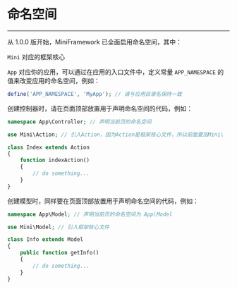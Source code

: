 # 命名空间

---

从 1.0.0 版开始，MiniFramework 已全面启用命名空间，其中：

`Mini` 对应的框架核心

`App` 对应你的应用，可以通过在应用的入口文件中，定义常量 `APP_NAMESPACE` 的值来改变应用的命名空间，例如：

```php
define('APP_NAMESPACE', 'MyApp'); // 请与应用目录名保持一致
```

创建控制器时，请在页面顶部放置用于声明命名空间的代码，例如：

```php
namespace App\Controller; // 声明当前页的命名空间

use Mini\Action; // 引入Action，因为Action是框架核心文件，所以前面要加Mini\

class Index extends Action
{
    function indexAction()
    {
        // do something...
    }
}
```

创建模型时，同样要在页面顶部放置用于声明命名空间的代码，例如：

```php
namespace App\Model; // 声明当前页的命名空间为 App\Model

use Mini\Model; // 引入框架核心文件

class Info extends Model
{
    public function getInfo()
    {
        // do something...
    }
}
```



